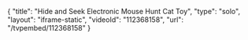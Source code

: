 {
    "title": "Hide and Seek Electronic Mouse Hunt Cat Toy",
    "type": "solo",
    "layout": "iframe-static",
    "videoId": "112368158",
    "url": "\/tvpembed\/112368158"
}